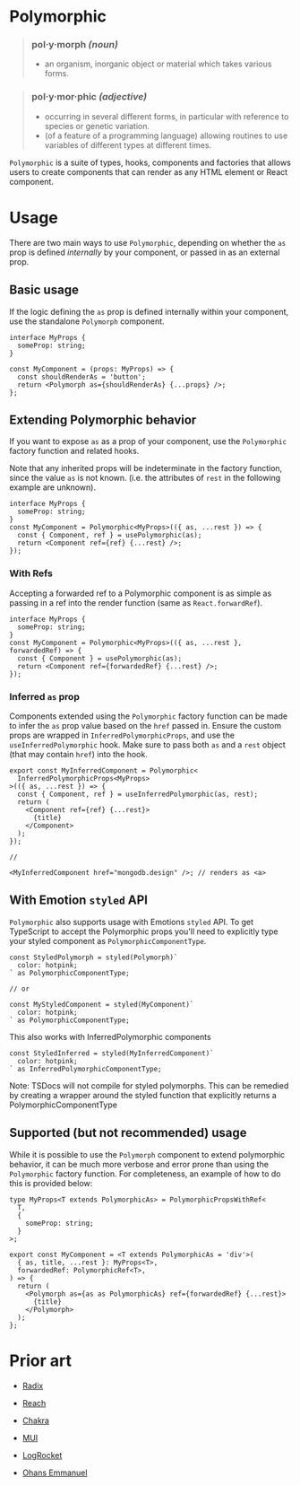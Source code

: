# Polymorphic

> ### **pol·y·morph** _(noun)_
>
> - an organism, inorganic object or material which takes various forms.

> ### **pol·y·mor·phic** _(adjective)_
>
> - occurring in several different forms, in particular with reference to species or genetic variation.
> - (of a feature of a programming language) allowing routines to use variables of different types at different times.

`Polymorphic` is a suite of types, hooks, components and factories that allows users to create components that can render as any HTML element or React component.

# Usage

There are two main ways to use `Polymorphic`, depending on whether the `as` prop is defined _internally_ by your component, or passed in as an external prop.

## Basic usage

If the logic defining the `as` prop is defined internally within your component, use the standalone `Polymorph` component.

```tsx
interface MyProps {
  someProp: string;
}

const MyComponent = (props: MyProps) => {
  const shouldRenderAs = 'button';
  return <Polymorph as={shouldRenderAs} {...props} />;
};
```

## Extending Polymorphic behavior

If you want to expose `as` as a prop of your component, use the `Polymorphic` factory function and related hooks.

Note that any inherited props will be indeterminate in the factory function, since the value `as` is not known. (i.e. the attributes of `rest` in the following example are unknown).

```tsx
interface MyProps {
  someProp: string;
}
const MyComponent = Polymorphic<MyProps>(({ as, ...rest }) => {
  const { Component, ref } = usePolymorphic(as);
  return <Component ref={ref} {...rest} />;
});
```

### With Refs

Accepting a forwarded ref to a Polymorphic component is as simple as passing in a ref into the render function (same as `React.forwardRef`).

```tsx
interface MyProps {
  someProp: string;
}
const MyComponent = Polymorphic<MyProps>(({ as, ...rest }, forwardedRef) => {
  const { Component } = usePolymorphic(as);
  return <Component ref={forwardedRef} {...rest} />;
});
```

### Inferred `as` prop

Components extended using the `Polymorphic` factory function can be made to infer the `as` prop value based on the `href` passed in.
Ensure the custom props are wrapped in `InferredPolymorphicProps`, and use the `useInferredPolymorphic` hook.
Make sure to pass both `as` and a `rest` object (that may contain `href`) into the hook.

```tsx
export const MyInferredComponent = Polymorphic<
  InferredPolymorphicProps<MyProps>
>(({ as, ...rest }) => {
  const { Component, ref } = useInferredPolymorphic(as, rest);
  return (
    <Component ref={ref} {...rest}>
      {title}
    </Component>
  );
});

//

<MyInferredComponent href="mongodb.design" />; // renders as <a>
```

## With Emotion `styled` API

`Polymorphic` also supports usage with Emotions `styled` API. To get TypeScript to accept the Polymorphic props you'll need to explicitly type your styled component as `PolymorphicComponentType`.

```tsx
const StyledPolymorph = styled(Polymorph)`
  color: hotpink;
` as PolymorphicComponentType;

// or

const MyStyledComponent = styled(MyComponent)`
  color: hotpink;
` as PolymorphicComponentType;
```

This also works with InferredPolymorphic components

```tsx
const StyledInferred = styled(MyInferredComponent)`
  color: hotpink;
` as InferredPolymorphicComponentType;
```

Note: TSDocs will not compile for styled polymorphs. This can be remedied by creating a wrapper around the styled function that explicitly returns a PolymorphicComponentType

## Supported (but not recommended) usage

While it is possible to use the `Polymorph` component to extend polymorphic behavior, it can be much more verbose and error prone than using the `Polymorphic` factory function. For completeness, an example of how to do this is provided below:

```tsx
type MyProps<T extends PolymorphicAs> = PolymorphicPropsWithRef<
  T,
  {
    someProp: string;
  }
>;

export const MyComponent = <T extends PolymorphicAs = 'div'>(
  { as, title, ...rest }: MyProps<T>,
  forwardedRef: PolymorphicRef<T>,
) => {
  return (
    <Polymorph as={as as PolymorphicAs} ref={forwardedRef} {...rest}>
      {title}
    </Polymorph>
  );
};
```

# Prior art

- [Radix](https://github.com/radix-ui/primitives/blob/2f139a832ba0cdfd445c937ebf63c2e79e0ef7ed/packages/react/polymorphic/src/polymorphic.ts)

- [Reach](https://github.com/reach/reach-ui/blob/dev/packages/polymorphic/src/reach-polymorphic.ts)

- [Chakra](https://github.com/chakra-ui/chakra-ui/blob/main/packages/components/layout/src/box.tsx)

- [MUI](https://mui.com/material-ui/guides/composition/#component-prop)

- [LogRocket](https://blog.logrocket.com/build-strongly-typed-polymorphic-components-react-typescript/)

- [Ohans Emmanuel](https://github.com/ohansemmanuel/polymorphic-react-component)
